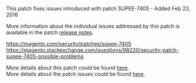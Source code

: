 This patch fixes issues introduced with patch SUPEE-7405 - Added Feb 23, 2016

More information about the individual issues addressed by this patch is available in the patch [release notes](http://merch.docs.magento.com/ce/user_guide/magento/release-notes-ce-1.9.2.4.html).

https://magento.com/security/patches/supee-7405
https://magento.stackexchange.com/questions/98220/security-patch-supee-7405-possible-problems

More details about this patch could be found [here](https://magento.com/security/patches/supee-7405).  
More details about the patch issues could be found [here](https://magento.stackexchange.com/questions/98220/security-patch-supee-7405-possible-problems).
